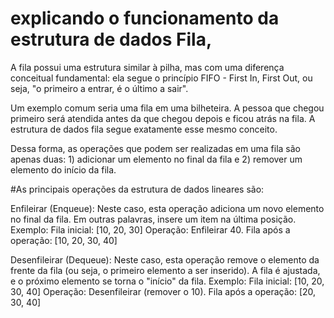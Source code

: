 # explicando o funcionamento da estrutura de dados Fila,

A fila possui uma estrutura similar à pilha, mas com uma diferença conceitual fundamental: ela segue o princípio FIFO - First In, First Out, ou seja, "o primeiro a entrar, é o último a sair".

Um exemplo comum seria uma fila em uma bilheteira. A pessoa que chegou primeiro será atendida antes da que chegou depois e ficou atrás na fila. A estrutura de dados fila segue exatamente esse mesmo conceito.

Dessa forma, as operações que podem ser realizadas em uma fila são apenas duas: 1) adicionar um elemento no final da fila e 2) remover um elemento do início da fila.

#As principais operações da estrutura de dados lineares são:

Enfileirar (Enqueue):
Neste caso, esta operação adiciona um novo elemento no final da fila. Em outras palavras, insere um item na última posição.
Exemplo:
Fila inicial: [10, 20, 30]
Operação: Enfileirar 40.
Fila após a operação: [10, 20, 30, 40]

Desenfileirar (Dequeue):
Neste caso, esta operação remove o elemento da frente da fila (ou seja, o primeiro elemento a ser inserido). A fila é ajustada, e o próximo elemento se torna o "início" da fila.
Exemplo:
Fila inicial: [10, 20, 30, 40]
Operação: Desenfileirar (remover o 10).
Fila após a operação: [20, 30, 40]
